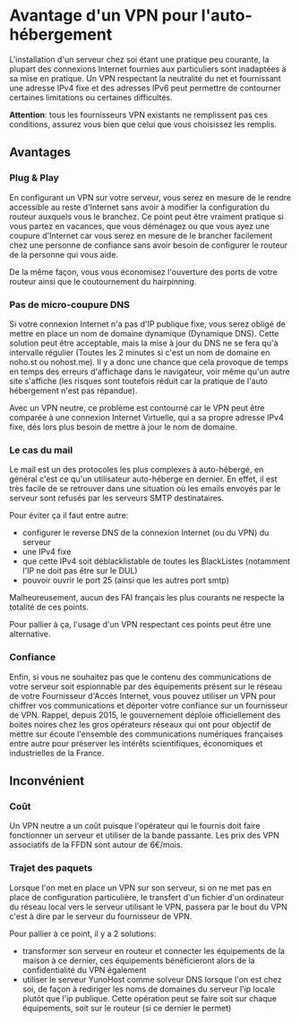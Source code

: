 # Avantage d'un VPN pour l'auto-hébergement

L'installation d'un serveur chez soi étant une pratique peu courante, la plupart des connexions Internet fournies aux particuliers sont inadaptées à sa mise en pratique. Un VPN respectant la neutralité du net et fournissant une adresse IPv4 fixe et des adresses IPv6 peut permettre de contourner certaines limitations ou certaines difficultés.

<div class="alert alert-warning">
<b>Attention</b>: tous les fournisseurs VPN existants ne remplissent pas ces conditions, assurez vous bien que celui que vous choisissez les remplis.
</div>

## Avantages

### Plug & Play
En configurant un VPN sur votre serveur, vous serez en mesure de le rendre accessible au reste d'Internet sans avoir à modifier la configuration du routeur auxquels vous le branchez. Ce point peut être vraiment pratique si vous partez en vacances, que vous déménagez ou que vous ayez une coupure d'Internet car vous serez en mesure de le brancher facilement chez une personne de confiance sans avoir besoin de configurer le routeur de la personne qui vous aide.

De la même façon, vous vous économisez l'ouverture des ports de votre routeur ainsi que le coutournement du hairpinning.

### Pas de micro-coupure DNS
Si votre connexion Internet n'a pas d'IP publique fixe, vous serez obligé de mettre en place un nom de domaine dynamique (Dynamique DNS). Cette solution peut être acceptable, mais la mise à jour du DNS ne se fera qu'à intervalle régulier (Toutes les 2 minutes si c'est un nom de domaine en noho.st ou nohost.me). Il y a donc une chance que cela provoque de temps en temps des erreurs d'affichage dans le navigateur, voir même qu'un autre site s'affiche (les risques sont toutefois réduit car la pratique de l'auto hébergement n'est pas répandue).

Avec un VPN neutre, ce problème est contourné car le VPN peut être comparée à une connexion Internet Virtuelle, qui a sa propre adresse IPv4 fixe, dés lors plus besoin de mettre à jour le nom de domaine. 

### Le cas du mail
Le mail est un des protocoles les plus complexes à auto-hébergé, en général c'est ce qu'un utilisateur auto-héberge en dernier. En effet, il est très facile de se retrouver dans une situation où les emails envoyés par le serveur sont refusés par les serveurs SMTP destinataires.

Pour éviter ça il faut entre autre:
- configurer le reverse DNS de la connexion Internet (ou du VPN) du serveur
- une IPv4 fixe
- que cette IPv4 soit déblacklistable de toutes les BlackListes (notamment l'IP ne doit pas être sur le DUL)
- pouvoir ouvrir le port 25 (ainsi que les autres port smtp)

Malheureusement, aucun des FAI français les plus courants ne respecte la totalité de ces points.

Pour pallier à ça, l'usage d'un VPN respectant ces points peut être une alternative.

### Confiance
Enfin, si vous ne souhaitez pas que le contenu des communications de votre serveur soit espionnable par des équipements présent sur le réseau de votre Fournisseur d'Accès Internet, vous pouvez utiliser un VPN pour chiffrer vos communications et déporter votre confiance sur un fournisseur de VPN. Rappel, depuis 2015, le gouvernement déploie officiellement des boites noires chez les gros opérateurs réseaux qui ont pour objectif de mettre sur écoute l'ensemble des communications numériques françaises entre autre pour préserver les intérêts scientifiques, économiques et industrielles de la France.

## Inconvénient
### Coût
Un VPN neutre a un coût puisque l'opérateur qui le fournis doit faire fonctionner un serveur et utiliser de la bande passante. Les prix des VPN associatifs de la FFDN sont autour de 6€/mois.

### Trajet des paquets
Lorsque l'on met en place un VPN sur son serveur, si on ne met pas en place de configuration particulière, le transfert d'un fichier d'un ordinateur du réseau local vers le serveur utilisant le VPN, passera par le bout du VPN c'est à dire par le serveur du fournisseur de VPN.

Pour pallier à ce point, il y a 2 solutions:
- transformer son serveur en routeur et connecter les équipements de la maison à ce dernier, ces équipements bénéficieront alors de la confidentialité du VPN également
- utiliser le serveur YunoHost comme solveur DNS lorsque l'on est chez soi, de façon à rediriger les noms de domaines du serveur l'ip locale plutôt que l'ip publique. Cette opération peut se faire soit sur chaque équipements, soit sur le routeur (si ce dernier le permet) 
